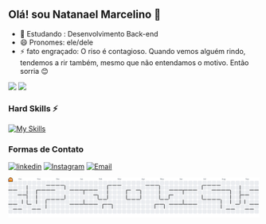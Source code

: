 
## Olá! sou Natanael Marcelino 🐘
- 🌱 Estudando : Desenvolvimento Back-end
- 😄 Pronomes: ele/dele
- ⚡ fato engraçado: O riso é contagioso. Quando vemos alguém rindo, tendemos a rir também, mesmo que não entendamos o motivo.
     Então sorria 😊

<div>
<img height="180em" src="https://github-readme-stats.vercel.app/api?username=NatanBack77&show_icons=true&bg_color=0D1117&border_radius=4.5&border_color=30363D&title_color=267cf7&text_color=FFFFFF&icon_color=F78166&theme=transparent">
<img height="180em" src="https://github-readme-stats.vercel.app/api/top-langs/?username=NatanBack77&layout=compact&show_icons=true&bg_color=0D1117&border_radius=4.5&border_color=30363D&title_color=267cf7&text_color=FFFFFF&theme=transparent">
</div>

### Hard Skills ⚡️

[![My Skills](https://skillicons.dev/icons?i=js,ts,php,py,go,express,nestjs,nodejs,postgres,mysql,linux,docker,kubernetes,githubactions,terraform)](https://skillicons.dev)

### Formas de Contato
  
[![linkedin](https://skillicons.dev/icons?i=linkedin)](https://www.linkedin.com/in/natanael-marcelino-78487b291/)
[![Instagram](https://skillicons.dev/icons?i=instagram)]()
[![Email](https://skillicons.dev/icons?i=email)](natan.devback@gmail.com)
  
<picture>
    <source media="(prefers-color-scheme: dark)" srcset="https://raw.githubusercontent.com/NatanBack77/NatanBack77/output/pacman-contribution-graph-dark.svg">
    <source media="(prefers-color-scheme: light)" srcset="https://raw.githubusercontent.com/NatanBack77/NatanBack77/output/pacman-contribution-graph.svg">
    <img alt="pacman contribution graph" src="https://raw.githubusercontent.com/NatanBack77/NatanBack77/output/pacman-contribution-graph.svg">
</picture>
